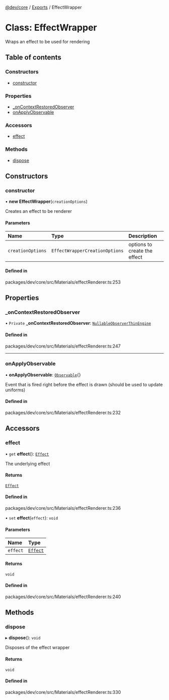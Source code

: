 [@dev/core](../README.md) / [Exports](../modules.md) / EffectWrapper

# Class: EffectWrapper

Wraps an effect to be used for rendering

## Table of contents

### Constructors

- [constructor](EffectWrapper.md#constructor)

### Properties

- [\_onContextRestoredObserver](EffectWrapper.md#_oncontextrestoredobserver)
- [onApplyObservable](EffectWrapper.md#onapplyobservable)

### Accessors

- [effect](EffectWrapper.md#effect)

### Methods

- [dispose](EffectWrapper.md#dispose)

## Constructors

### constructor

• **new EffectWrapper**(`creationOptions`)

Creates an effect to be renderer

#### Parameters

| Name | Type | Description |
| :------ | :------ | :------ |
| `creationOptions` | `EffectWrapperCreationOptions` | options to create the effect |

#### Defined in

packages/dev/core/src/Materials/effectRenderer.ts:253

## Properties

### \_onContextRestoredObserver

• `Private` **\_onContextRestoredObserver**: [`Nullable`](../modules.md#nullable)[`Observer`](Observer.md)[`ThinEngine`](ThinEngine.md)

#### Defined in

packages/dev/core/src/Materials/effectRenderer.ts:247

___

### onApplyObservable

• **onApplyObservable**: [`Observable`](Observable.md){}

Event that is fired right before the effect is drawn (should be used to update uniforms)

#### Defined in

packages/dev/core/src/Materials/effectRenderer.ts:232

## Accessors

### effect

• `get` **effect**(): [`Effect`](Effect.md)

The underlying effect

#### Returns

[`Effect`](Effect.md)

#### Defined in

packages/dev/core/src/Materials/effectRenderer.ts:236

• `set` **effect**(`effect`): `void`

#### Parameters

| Name | Type |
| :------ | :------ |
| `effect` | [`Effect`](Effect.md) |

#### Returns

`void`

#### Defined in

packages/dev/core/src/Materials/effectRenderer.ts:240

## Methods

### dispose

▸ **dispose**(): `void`

Disposes of the effect wrapper

#### Returns

`void`

#### Defined in

packages/dev/core/src/Materials/effectRenderer.ts:330

